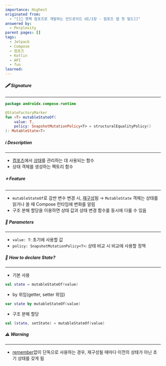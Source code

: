 ```yaml
---
importance: Highest
originated from:
  - "[[📘 젯팩 컴포즈로 개발하는 안드로이드 UI/1장 - 컴포즈 앱 첫 빌드]]"
answered by:
  - Perplexity
parent pages: []
tags:
  - Jetpack
  - Compose
  - 컴포즈
  - Kotlin
  - API
  - fun
learned:
---
```

##### 🖋️ Signature
---
```Kotlin
package androidx.compose.runtime

@StateFactoryMarker
fun <T> mutableStateOf(
    value: T,
    policy: SnapshotMutationPolicy<T> = structuralEqualityPolicy()
): MutableState<T>
```

##### ℹ️ Description
---
- [컴포즈](젯팩%20컴포즈.md)에서 [상태](상태.md)를 관리하는 데 사용되는 함수
- 상태 객체를 생성하는 팩토리 함수

##### ⭐️ Feature
---
- `mutableStateOf`로 감싼 변수 변경 시, [재구성](재구성.md)됨
  → `MutableState` 객체는 상태를 읽거나 쓸 때 Compose 런타임에 변화를 알림
- 구조 분해 할당을 이용하면 상태 값과 상태 변경 함수를 동시에 다룰 수 있음

##### 🧩 Parameters
---
- `value: T`: 초기에 사용할 값
- `policy: SnapshotMutationPolicy<T>`: 상태 비교 시 비교에 사용할 정책

##### 🎤 How to declare State?
---
- 기본 사용
```Kotlin
val state = mutableStateOf(value)
```
- by 위임(getter, setter 위임)
```Kotlin
var state by mutableStateOf(value)
```
- 구조 분해 할당
```Kotlin
val (state, setState) = mutableStateOf(value)
```

##### ⚠️ Warning
---
- [remember](remember.md)없이 단독으로 사용하는 경우, 재구성될 때마다 이전의 상태가 아닌 초기 상태를 갖게 됨
